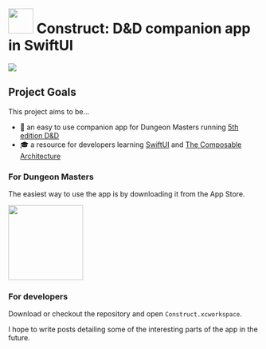 <img src="https://github.com/Thomvis/Construct/raw/main/assets/logo.png" height="50" /> Construct: D&D companion app in SwiftUI
===

![](https://github.com/Thomvis/Construct/workflows/Construct%20CI/badge.svg?branch=main)

## Project Goals
This project aims to be...
- 🐉 an easy to use companion app for Dungeon Masters running [5th edition D&D](https://en.wikipedia.org/wiki/Dungeons_%26_Dragons)
- 🎓 a resource for developers learning [SwiftUI](https://developer.apple.com/xcode/swiftui/) and [The Composable Architecture](https://github.com/pointfreeco/swift-composable-architecture)

### For Dungeon Masters
The easiest way to use the app is by downloading it from the App Store.

<a href="https://apps.apple.com/app/construct-for-d-d-5e/id1490015210"><img src="https://github.com/Volorf/Badges/blob/master/App%20Store/App%20Store%20Badge.png?raw=true" width="150" /></a>

### For developers
Download or checkout the repository and open `Construct.xcworkspace`.

I hope to write posts detailing some of the interesting parts of the app in the future.
